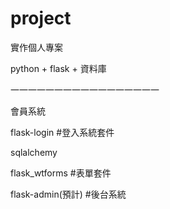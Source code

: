 # project

實作個人專案

python + flask + 資料庫

一一一一一一一一一一一一一一一一一

會員系統

flask-login #登入系統套件

sqlalchemy

flask_wtforms #表單套件

flask-admin(預計) #後台系統
